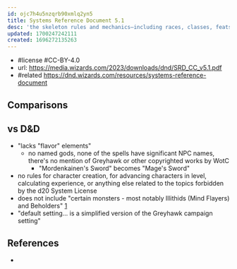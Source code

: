 ```yaml
---
id: ojc7h4u5nzqrb90xmlq2yn5
title: Systems Reference Document 5.1
desc: 'the skeleton rules and mechanics—including races, classes, feats, skills, spells, magic items and monsters—compatible with the d20 System'
updated: 1700247242111
created: 1696272135263
---
```


- #license #CC-BY-4.0
- url: https://media.wizards.com/2023/downloads/dnd/SRD_CC_v5.1.pdf
- #related https://dnd.wizards.com/resources/systems-reference-document

## Comparisons

## vs D&D

- "lacks "flavor" elements"
  - no named gods, none of the spells have significant NPC names, there's no mention of Greyhawk or other copyrighted works by WotC
    - "Mordenkainen's Sword" becomes "Mage's Sword"
- no rules for character creation, for advancing characters in level, calculating experience, or anything else related to the topics forbidden by the d20 System License
- does not include "certain monsters - most notably Illithids (Mind Flayers) and Beholders" [1]
- "default setting... is a simplified version of the Greyhawk campaign setting"

## References

- [1]: https://rpgresearch.fandom.com/wiki/System_Reference_Document